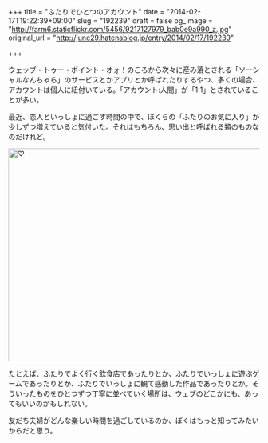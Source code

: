 +++
title = "ふたりでひとつのアカウント"
date = "2014-02-17T19:22:39+09:00"
slug = "192239"
draft = false
og_image = "http://farm6.staticflickr.com/5456/9217127979_bab0e9a990_z.jpg"
original_url = "http://june29.hatenablog.jp/entry/2014/02/17/192239"

+++

<p>ウェッブ・トゥー・ポイント・オォ！のころから次々に産み落とされる「ソーシャルなんちゃら」のサービスとかアプリとか呼ばれたりするやつ、多くの場合、アカウントは個人に紐付いている。「アカウント:人間」が「1:1」とされていることが多い。</p>
<p>最近、恋人といっしょに過ごす時間の中で、ぼくらの「ふたりのお気に入り」が少しずつ増えていると気付いた。それはもちろん、思い出と呼ばれる類のものなのだけれど。</p>
<p><a href="http://www.flickr.com/photos/june29/9217127979/" title="♡ by june29, on Flickr"><img src="http://farm6.staticflickr.com/5456/9217127979_bab0e9a990_z.jpg" width="640" height="426" alt="♡"></a></p>
<p>たとえば、ふたりでよく行く飲食店であったりとか、ふたりでいっしょに遊ぶゲームであったりとか、ふたりでいっしょに観て感動した作品であったりとか。そういったものをひとつずつ丁寧に並べていく場所は、ウェブのどこかにも、あってもいいのかもしれない。</p>
<p>友だち夫婦がどんな楽しい時間を過ごしているのか、ぼくはもっと知ってみたいからだと思う。</p>